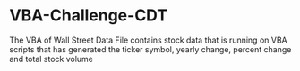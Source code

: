 # VBA-Challenge-CDT
The VBA of Wall Street Data 
File contains stock data that is running on VBA scripts that has generated the ticker symbol, yearly change, percent change and total stock volume
